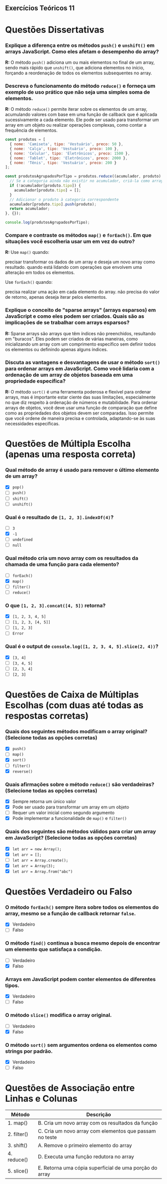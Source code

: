 ## Exercícios Teóricos 11

# Questões Dissertativas

### Explique a diferença entre os métodos `push()` e `unshift()` em arrays JavaScript. Como eles afetam o desempenho do array?
**R:** O método `push()` adiciona um ou mais elementos no final de um array, sendo mais rápido que `unshift()`, que adiciona elementos no início, forçando a reordenação de todos os elementos subsequentes no array.

### Descreva o funcionamento do método `reduce()` e forneça um exemplo de uso prático que não seja uma simples soma de elementos.
**R:** O método `reduce()` permite iterar sobre os elementos de um array, acumulando valores com base em uma função de callback que é aplicada sucessivamente a cada elemento. Ele pode ser usado para transformar um array em um objeto ou realizar operações complexas, como contar a frequência de elementos.

```js
const produtos = [
  { nome: 'Camiseta', tipo: 'Vestuário', preco: 50 },
  { nome: 'Calça', tipo: 'Vestuário', preco: 100 },
  { nome: 'Celular', tipo: 'Eletrônicos', preco: 1500 },
  { nome: 'Tablet', tipo: 'Eletrônicos', preco: 2000 },
  { nome: 'Tênis', tipo: 'Vestuário', preco: 200 }
];

const produtosAgrupadosPorTipo = produtos.reduce((acumulador, produto) => {
  // Se a categoria ainda não existir no acumulador, criá-la como array vazio
  if (!acumulador[produto.tipo]) {
    acumulador[produto.tipo] = [];
  }
  // Adicionar o produto à categoria correspondente
  acumulador[produto.tipo].push(produto);
  return acumulador;
}, {});

console.log(produtosAgrupadosPorTipo);
```

### Compare e contraste os métodos `map()` e `forEach()`. Em que situações você escolheria usar um em vez do outro?
**R:** Use `map()` quando:

precisar transformar os dados de um array e deseja um novo array como resultado.
quando está lidando com operações que envolvem uma alteração em todos os elementos.

Use `forEach()` quando:

precisa realizar uma ação em cada elemento do array.
não precisa do valor de retorno, apenas deseja iterar pelos elementos.

### Explique o conceito de "sparse arrays" (arrays esparsos) em JavaScript e como eles podem ser criados. Quais são as implicações de se trabalhar com arrays esparsos?
**R:** Sparse arrays são arrays que têm índices não preenchidos, resultando em "buracos".
Eles podem ser criados de várias maneiras, como inicializando um array com um comprimento específico sem definir todos os elementos ou definindo apenas alguns índices.

### Discuta as vantagens e desvantagens de usar o método `sort()` para ordenar arrays em JavaScript. Como você lidaria com a ordenação de um array de objetos baseada em uma propriedade específica?
**R:** O método `sort()` é uma ferramenta poderosa e flexível para ordenar arrays, mas é importante estar ciente das suas limitações, especialmente no que diz respeito à ordenação de números e mutabilidade.
Para ordenar arrays de objetos, você deve usar uma função de comparação que define como as propriedades dos objetos devem ser comparadas. Isso permite que você ordene de maneira precisa e controlada, adaptando-se às suas necessidades específicas.

# Questões de Múltipla Escolha (apenas uma resposta correta)

### Qual método de array é usado para remover o último elemento de um array?
- [x] `pop()`
- [ ] `push()`
- [ ] `shift()`
- [ ] `unshift()`

### Qual é o resultado de `[1, 2, 3].indexOf(4)`?
- [ ] `3`
- [x] `-1`
- [ ] `undefined`
- [ ] `null`

### Qual método cria um novo array com os resultados da chamada de uma função para cada elemento?
- [ ] `forEach()`
- [x] `map()`
- [ ] `filter()`
- [ ] `reduce()`

### O que `[1, 2, 3].concat([4, 5])` retorna?
- [x] `[1, 2, 3, 4, 5]`
- [ ] `[1, 2, 3, [4, 5]]`
- [ ] `[1, 2, 3]`
- [ ] `Error`

### Qual é o output de `console.log([1, 2, 3, 4, 5].slice(2, 4))`?
- [x] `[3, 4]`
- [ ] `[3, 4, 5]`
- [ ] `[2, 3, 4]`
- [ ] `[2, 3]`

# Questões de Caixa de Múltiplas Escolhas (com duas até todas as respostas corretas)

### Quais dos seguintes métodos modificam o array original? (Selecione todas as opções corretas)
- [x] `push()`
- [ ] `map()`
- [x] `sort()`
- [ ] `filter()`
- [x] `reverse()`

### Quais afirmações sobre o método `reduce()` são verdadeiras? (Selecione todas as opções corretas)
- [x] Sempre retorna um único valor
- [x] Pode ser usado para transformar um array em um objeto
- [ ] Requer um valor inicial como segundo argumento
- [x] Pode implementar a funcionalidade de `map()` e `filter()`

### Quais dos seguintes são métodos válidos para criar um array em JavaScript? (Selecione todas as opções corretas)
- [x] `let arr = new Array();`
- [x] `let arr = [];`
- [ ] `let arr = Array.create();`
- [x] `let arr = Array(3);`
- [x] `let arr = Array.from("abc")`

# Questões Verdadeiro ou Falso

### O método `forEach()` sempre itera sobre todos os elementos do array, mesmo se a função de callback retornar `false`.
- [x] Verdadeiro
- [ ] Falso

### O método `find()` continua a busca mesmo depois de encontrar um elemento que satisfaça a condição.
- [ ] Verdadeiro
- [x] Falso

### Arrays em JavaScript podem conter elementos de diferentes tipos.
- [x] Verdadeiro
- [ ] Falso

### O método `slice()` modifica o array original.
- [ ] Verdadeiro
- [x] Falso

### O método `sort()` sem argumentos ordena os elementos como strings por padrão.
- [x] Verdadeiro
- [ ] Falso

# Questões de Associação entre Linhas e Colunas

| Método   | Descrição                                            |
|----------|------------------------------------------------------|
| 1. map() | B. Cria um novo array com os resultados da função     |
| 2. filter() | C. Cria um novo array com elementos que passam no teste |
| 3. shift() | A. Remove o primeiro elemento do array              |
| 4. reduce() | D. Executa uma função redutora no array            |
| 5. slice() | E. Retorna uma cópia superficial de uma porção do array |
